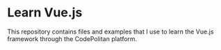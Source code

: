 # Learn Vue.js

This repository contains files and examples that I use to learn the Vue.js framework through the CodePolitan platform.
